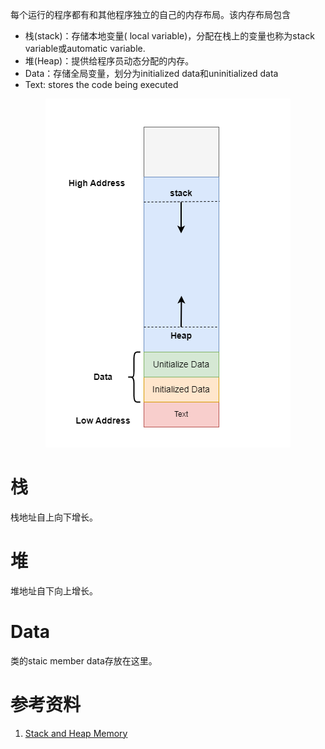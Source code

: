 每个运行的程序都有和其他程序独立的自己的内存布局。该内存布局包含

- 栈(stack)：存储本地变量( local variable)，分配在栈上的变量也称为stack variable或automatic variable.
- 堆(Heap)：提供给程序员动态分配的内存。
- Data：存储全局变量，划分为initialized data和uninitialized data
- Text: stores the code being executed

<center>
    <img src="./img/CPP-MemoryLayout.png">
</center>

# 栈

栈地址自上向下增长。



# 堆

堆地址自下向上增长。

# Data

类的staic member data存放在这里。

# 参考资料

1. [Stack and Heap Memory](https://courses.engr.illinois.edu/cs225/fa2022/resources/stack-heap/)


